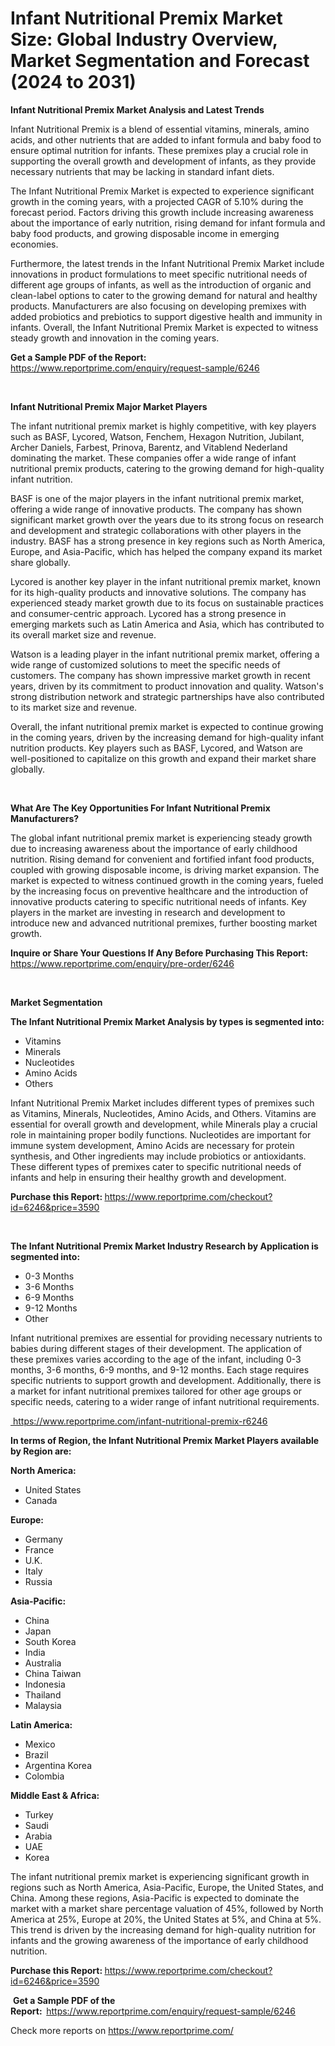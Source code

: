 <p><h1>Infant Nutritional Premix Market Size: Global Industry Overview, Market Segmentation and Forecast (2024 to 2031)</h1></p><p><strong>Infant Nutritional Premix Market Analysis and Latest Trends</strong></p>
<p><p>Infant Nutritional Premix is a blend of essential vitamins, minerals, amino acids, and other nutrients that are added to infant formula and baby food to ensure optimal nutrition for infants. These premixes play a crucial role in supporting the overall growth and development of infants, as they provide necessary nutrients that may be lacking in standard infant diets.</p><p>The Infant Nutritional Premix Market is expected to experience significant growth in the coming years, with a projected CAGR of 5.10% during the forecast period. Factors driving this growth include increasing awareness about the importance of early nutrition, rising demand for infant formula and baby food products, and growing disposable income in emerging economies. </p><p>Furthermore, the latest trends in the Infant Nutritional Premix Market include innovations in product formulations to meet specific nutritional needs of different age groups of infants, as well as the introduction of organic and clean-label options to cater to the growing demand for natural and healthy products. Manufacturers are also focusing on developing premixes with added probiotics and prebiotics to support digestive health and immunity in infants. Overall, the Infant Nutritional Premix Market is expected to witness steady growth and innovation in the coming years.</p></p>
<p><strong>Get a Sample PDF of the Report:&nbsp;</strong> <a href="https://www.reportprime.com/enquiry/request-sample/6246">https://www.reportprime.com/enquiry/request-sample/6246</a></p>
<p>&nbsp;</p>
<p><strong>Infant Nutritional Premix Major Market Players</strong></p>
<p><p>The infant nutritional premix market is highly competitive, with key players such as BASF, Lycored, Watson, Fenchem, Hexagon Nutrition, Jubilant, Archer Daniels, Farbest, Prinova, Barentz, and Vitablend Nederland dominating the market. These companies offer a wide range of infant nutritional premix products, catering to the growing demand for high-quality infant nutrition.</p><p>BASF is one of the major players in the infant nutritional premix market, offering a wide range of innovative products. The company has shown significant market growth over the years due to its strong focus on research and development and strategic collaborations with other players in the industry. BASF has a strong presence in key regions such as North America, Europe, and Asia-Pacific, which has helped the company expand its market share globally.</p><p>Lycored is another key player in the infant nutritional premix market, known for its high-quality products and innovative solutions. The company has experienced steady market growth due to its focus on sustainable practices and consumer-centric approach. Lycored has a strong presence in emerging markets such as Latin America and Asia, which has contributed to its overall market size and revenue.</p><p>Watson is a leading player in the infant nutritional premix market, offering a wide range of customized solutions to meet the specific needs of customers. The company has shown impressive market growth in recent years, driven by its commitment to product innovation and quality. Watson's strong distribution network and strategic partnerships have also contributed to its market size and revenue.</p><p>Overall, the infant nutritional premix market is expected to continue growing in the coming years, driven by the increasing demand for high-quality infant nutrition products. Key players such as BASF, Lycored, and Watson are well-positioned to capitalize on this growth and expand their market share globally.</p></p>
<p>&nbsp;</p>
<p><strong>What Are The Key Opportunities For Infant Nutritional Premix Manufacturers?</strong></p>
<p><p>The global infant nutritional premix market is experiencing steady growth due to increasing awareness about the importance of early childhood nutrition. Rising demand for convenient and fortified infant food products, coupled with growing disposable income, is driving market expansion. The market is expected to witness continued growth in the coming years, fueled by the increasing focus on preventive healthcare and the introduction of innovative products catering to specific nutritional needs of infants. Key players in the market are investing in research and development to introduce new and advanced nutritional premixes, further boosting market growth.</p></p>
<p><strong>Inquire or Share Your Questions If Any Before Purchasing This Report:</strong> <a href="https://www.reportprime.com/enquiry/pre-order/6246">https://www.reportprime.com/enquiry/pre-order/6246</a></p>
<p>&nbsp;</p>
<p><strong>Market Segmentation</strong></p>
<p><strong>The Infant Nutritional Premix Market Analysis by types is segmented into:</strong></p>
<p><ul><li>Vitamins</li><li>Minerals</li><li>Nucleotides</li><li>Amino Acids</li><li>Others</li></ul></p>
<p><p>Infant Nutritional Premix Market includes different types of premixes such as Vitamins, Minerals, Nucleotides, Amino Acids, and Others. Vitamins are essential for overall growth and development, while Minerals play a crucial role in maintaining proper bodily functions. Nucleotides are important for immune system development, Amino Acids are necessary for protein synthesis, and Other ingredients may include probiotics or antioxidants. These different types of premixes cater to specific nutritional needs of infants and help in ensuring their healthy growth and development.</p></p>
<p><strong>Purchase this Report:&nbsp;</strong><a href="https://www.reportprime.com/checkout?id=6246&price=3590">https://www.reportprime.com/checkout?id=6246&price=3590</a></p>
<p>&nbsp;</p>
<p><strong>The Infant Nutritional Premix Market Industry Research by Application is segmented into:</strong></p>
<p><ul><li>0-3 Months</li><li>3-6 Months</li><li>6-9 Months</li><li>9-12 Months</li><li>Other</li></ul></p>
<p><p>Infant nutritional premixes are essential for providing necessary nutrients to babies during different stages of their development. The application of these premixes varies according to the age of the infant, including 0-3 months, 3-6 months, 6-9 months, and 9-12 months. Each stage requires specific nutrients to support growth and development. Additionally, there is a market for infant nutritional premixes tailored for other age groups or specific needs, catering to a wider range of infant nutritional requirements.</p></p>
<p><a href="https://www.reportprime.com/infant-nutritional-premix-r6246">&nbsp;https://www.reportprime.com/infant-nutritional-premix-r6246</a></p>
<p><strong>In terms of Region, the Infant Nutritional Premix Market Players available by Region are:</strong></p>
<p>
    <p> <strong> North America: </strong>
        <ul>
            <li>United States</li>
            <li>Canada</li>
        </ul>
        </p> 
    <p> <strong> Europe: </strong>
        <ul>
            <li>Germany</li>
            <li>France</li>
            <li>U.K.</li>
            <li>Italy</li>
            <li>Russia</li>
        </ul>
        </p> 
    <p> <strong> Asia-Pacific: </strong>
        <ul>
            <li>China</li>
            <li>Japan</li>
            <li>South Korea</li>
            <li>India</li>
            <li>Australia</li>
            <li>China Taiwan</li>
            <li>Indonesia</li>
            <li>Thailand</li>
            <li>Malaysia</li>
        </ul>
        </p> 
    <p> <strong> Latin America: </strong>
        <ul>
            <li>Mexico</li>
            <li>Brazil</li>
            <li>Argentina Korea</li>
            <li>Colombia</li>
        </ul>
        </p> 
    <p> <strong> Middle East & Africa: </strong>
        <ul>
            <li>Turkey</li>
            <li>Saudi</li>
            <li>Arabia</li>
            <li>UAE</li>
            <li>Korea</li>
        </ul>
    </p>
    </p>
<p><p>The infant nutritional premix market is experiencing significant growth in regions such as North America, Asia-Pacific, Europe, the United States, and China. Among these regions, Asia-Pacific is expected to dominate the market with a market share percentage valuation of 45%, followed by North America at 25%, Europe at 20%, the United States at 5%, and China at 5%. This trend is driven by the increasing demand for high-quality nutrition for infants and the growing awareness of the importance of early childhood nutrition.</p></p>
<p><strong>Purchase this Report: </strong><a href="https://www.reportprime.com/checkout?id=6246&price=3590">https://www.reportprime.com/checkout?id=6246&price=3590</a></p>
<p>&nbsp;<strong>Get a Sample PDF of the Report:&nbsp;&nbsp;</strong><a href="https://www.reportprime.com/enquiry/request-sample/6246">https://www.reportprime.com/enquiry/request-sample/6246</a></p>
<p><strong></strong></p>
<p>Check more reports on <a href="https://www.reportprime.com/">https://www.reportprime.com/</a></p>